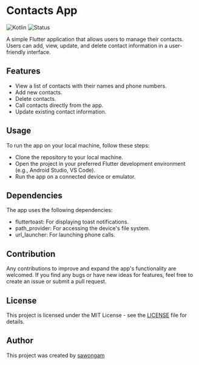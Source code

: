 # Contacts App
![Kotlin](https://img.shields.io/badge/Language-Dart-red.svg) 
![Status](https://img.shields.io/badge/Status-Complete-orange.svg)

A simple Flutter application that allows users to manage their contacts. Users can add, view, update, and delete contact information in a user-friendly interface.

## Features
- View a list of contacts with their names and phone numbers.
- Add new contacts.
- Delete contacts.
- Call contacts directly from the app.
- Update existing contact information.

## Usage
To run the app on your local machine, follow these steps:
- Clone the repository to your local machine.
- Open the project in your preferred Flutter development environment (e.g., Android Studio, VS Code).
- Run the app on a connected device or emulator.

## Dependencies
The app uses the following dependencies:
- fluttertoast: For displaying toast notifications.
- path_provider: For accessing the device's file system.
- url_launcher: For launching phone calls.

## Contribution
Any contributions to improve and expand the app's functionality are welcomed. If you find any bugs or have new ideas for features, feel free to create an issue or submit a pull request.

## License

This project is licensed under the MIT License - see the [LICENSE](LICENSE) file for details.

## Author

This project was created by [sawongam](https://github.com/sawongam)
